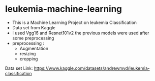 # leukemia-machine-learning

- This is a Machine Learning Project on leukemia Classification
- Data set from Kaggle
- I used Vgg16 and Resnet101v2 the previous models were used after some preprocessing
- preprocessing :
     - Augmentation
     - resizing
     - cropping


Data set Link: https://www.kaggle.com/datasets/andrewmvd/leukemia-classification
